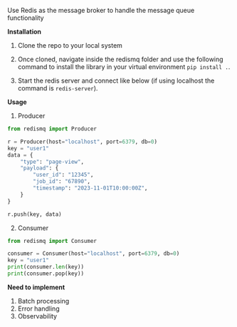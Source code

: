 Use Redis as the message broker to handle the message queue functionality

**Installation**
1. Clone the repo to your local system

2. Once cloned, navigate inside the redismq folder and use the following command to install the library in your virtual environment `pip install .`.

3. Start the redis server and connect like below (if using localhost the command is `redis-server`).

**Usage**
1. Producer
```python
from redismq import Producer

r = Producer(host="localhost", port=6379, db=0)
key = "user1"
data = {
    "type": "page-view",
    "payload": {
        "user_id": "12345",
        "job_id": "67890",
        "timestamp": "2023-11-01T10:00:00Z",
    }
}

r.push(key, data)
```

2. Consumer
```python
from redismq import Consumer

consumer = Consumer(host="localhost", port=6379, db=0)
key = "user1"
print(consumer.len(key))
print(consumer.pop(key))
```

**Need to implement**
1. Batch processing
1. Error handling
1. Observability
